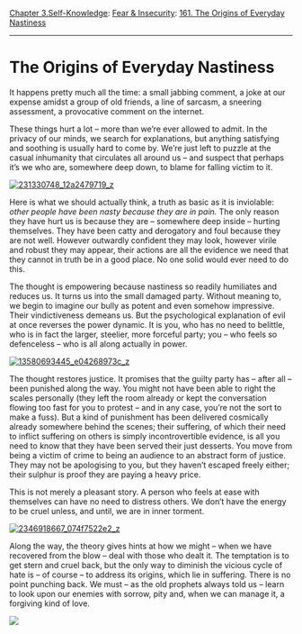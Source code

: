 [Chapter 3.Self-Knowledge](https://www.theschooloflife.com/thebookoflife/category/self-knowledge/): [Fear & Insecurity](https://www.theschooloflife.com/thebookoflife/category/self-knowledge/fear-insecurity/): [161. The Origins of Everyday Nastiness](https://www.theschooloflife.com/thebookoflife/the-origins-of-everyday-nastiness/)

* * *

# The Origins of Everyday Nastiness

It happens pretty much all the time: a small jabbing comment, a joke at our expense amidst a group of old friends, a line of sarcasm, a sneering assessment, a provocative comment on the internet.

These things hurt a lot – more than we’re ever allowed to admit. In the privacy of our minds, we search for explanations, but anything satisfying and soothing is usually hard to come by. We’re just left to puzzle at the casual inhumanity that circulates all around us – and suspect that perhaps it’s we who are, somewhere deep down, to blame for falling victim to it.

[![231330748_12a2479719_z](https://www.theschooloflife.com/thebookoflife/wp-content/uploads/2016/05/231330748_12a2479719_z.jpg)](http://www.thebookoflife.org/wp-content/uploads/2016/05/231330748_12a2479719_z.jpg)

Here is what we should actually think, a truth as basic as it is inviolable: _other people have been nasty because they are in pain._ The only reason they have hurt us is because they are – somewhere deep inside – hurting themselves. They have been catty and derogatory and foul because they are not well. However outwardly confident they may look, however virile and robust they may appear, their actions are all the evidence we need that they cannot in truth be in a good place. No one solid would ever need to do this.

The thought is empowering because nastiness so readily humiliates and reduces us. It turns us into the small damaged party. Without meaning to, we begin to imagine our bully as potent and even somehow impressive. Their vindictiveness demeans us. But the psychological explanation of evil at once reverses the power dynamic. It is you, who has no need to belittle, who is in fact the larger, steelier, more forceful party; you – who feels so defenceless – who is all along actually in power.

[![13580693445_e04268973c_z](https://www.theschooloflife.com/thebookoflife/wp-content/uploads/2016/05/13580693445_e04268973c_z.jpg)](http://www.thebookoflife.org/wp-content/uploads/2016/05/13580693445_e04268973c_z.jpg)

The thought restores justice. It promises that the guilty party has – after all – been punished along the way. You might not have been able to right the scales personally (they left the room already or kept the conversation flowing too fast for you to protest – and in any case, you’re not the sort to make a fuss). But a kind of punishment has been delivered cosmically already somewhere behind the scenes; their suffering, of which their need to inflict suffering on others is simply incontrovertible evidence, is all you need to know that they have been served their just desserts. You move from being a victim of crime to being an audience to an abstract form of justice. They may not be apologising to you, but they haven’t escaped freely either; their sulphur is proof they are paying a heavy price.

This is not merely a pleasant story. A person who feels at ease with themselves can have no need to distress others. We don’t have the energy to be cruel unless, and until, we are in inner torment.

[![2346918667_074f7522e2_z](https://www.theschooloflife.com/thebookoflife/wp-content/uploads/2016/05/2346918667_074f7522e2_z.jpg)](http://www.thebookoflife.org/wp-content/uploads/2016/05/2346918667_074f7522e2_z.jpg)

Along the way, the theory gives hints at how we might – when we have recovered from the blow – deal with those who dealt it. The temptation is to get stern and cruel back, but the only way to diminish the vicious cycle of hate is – of course – to address its origins, which lie in suffering. There is no point punching back. We must – as the old prophets always told us – learn to look upon our enemies with sorrow, pity and, when we can manage it, a forgiving kind of love.

[![](https://img.youtube.com/vi/8Qjy-ydl9QE/0.jpg)](https://www.youtube.com/embed/8Qjy-ydl9QE '')
